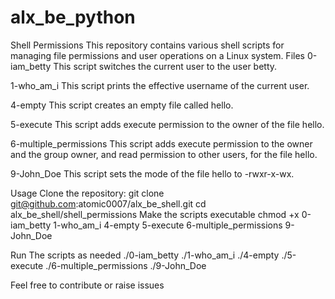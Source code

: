 # alx_be_python
Shell Permissions
This repository contains various shell scripts for managing file permissions and user operations on a Linux system.
Files
0-iam_betty
This script switches the current user to the user betty.

1-who_am_i
This script prints the effective username of the current user.

4-empty
This script creates an empty file called hello.

5-execute
This script adds execute permission to the owner of the file hello.

6-multiple_permissions
This script adds execute permission to the owner and the group owner, and read permission to other users, for the file hello.

9-John_Doe
This script sets the mode of the file hello to -rwxr-x-wx.

Usage
Clone the repository:
git clone git@github.com:atomic0007/alx_be_shell.git
cd alx_be_shell/shell_permissions
Make the scripts executable
chmod +x 0-iam_betty 1-who_am_i 4-empty 5-execute 6-multiple_permissions 9-John_Doe

Run The scripts as needed
./0-iam_betty ./1-who_am_i ./4-empty ./5-execute ./6-multiple_permissions ./9-John_Doe

Feel free to contribute or raise issues
